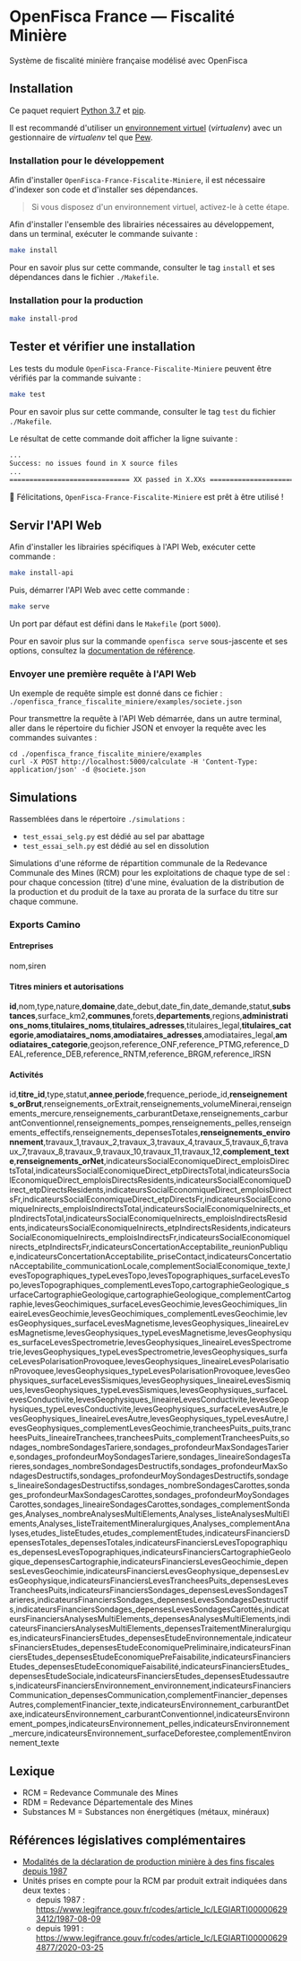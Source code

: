 # OpenFisca France — Fiscalité Minière

Système de fiscalité minière française modélisé avec OpenFisca

## Installation

Ce paquet requiert [Python 3.7](https://www.python.org/downloads/release/python-370/) et [pip](https://pip.pypa.io/en/stable/installing/).

Il est recommandé d'utiliser un [environnement virtuel](https://virtualenv.pypa.io/en/stable/) (_virtualenv_) avec un gestionnaire de _virtualenv_ tel que [Pew](https://github.com/berdario/pew).

### Installation pour le développement

Afin d'installer `OpenFisca-France-Fiscalite-Miniere`, il est nécessaire d'indexer son code et d'installer ses dépendances.

> Si vous disposez d'un environnement virtuel, activez-le à cette étape.

Afin d'installer l'ensemble des librairies nécessaires au développement, dans un terminal, exécuter le commande suivante :

```sh
make install
```

Pour en savoir plus sur cette commande, consulter le tag `install` et ses dépendances dans le fichier `./Makefile`.

### Installation pour la production

```sh
make install-prod
```

## Tester et vérifier une installation

Les tests du module `OpenFisca-France-Fiscalite-Miniere` peuvent être vérifiés par la commande suivante :

```sh
make test
```

Pour en savoir plus sur cette commande, consulter le tag `test` du fichier `./Makefile`.

Le résultat de cette commande doit afficher la ligne suivante :

```sh
...
Success: no issues found in X source files
...
============================== XX passed in X.XXs ==============================
```

🎉 Félicitations, `OpenFisca-France-Fiscalite-Miniere` est prêt à être utilisé !

## Servir l'API Web

Afin d'installer les librairies spécifiques à l'API Web, exécuter cette commande :

```sh
make install-api
```

Puis, démarrer l'API Web avec cette commande :

```sh
make serve
```

Un port par défaut est défini dans le `Makefile` (port `5000`).

Pour en savoir plus sur la commande `openfisca serve` sous-jascente et ses options, consultez la [documentation de référence](https://openfisca.org/doc/openfisca-python-api/openfisca_serve.html).

### Envoyer une première requête à l'API Web

Un exemple de requête simple est donné dans ce fichier :
`./openfisca_france_fiscalite_miniere/examples/societe.json`

Pour transmettre la requête à l'API Web démarrée, dans un autre terminal, aller dans le répertoire du fichier JSON et envoyer la requête avec les commandes suivantes :

```
cd ./openfisca_france_fiscalite_miniere/examples
curl -X POST http://localhost:5000/calculate -H 'Content-Type: application/json' -d @societe.json
```

## Simulations

Rassemblées dans le répertoire `./simulations` :

* `test_essai_selg.py` est dédié au sel par abattage
* `test_essai_selh.py` est dédié au sel en dissolution

Simulations d'une réforme de répartition communale de la Redevance Communale
des Mines (RCM) pour les exploitations de chaque type de sel :
pour chaque concession (titre) d'une mine, évaluation de la distribution
de la production et du produit de la taxe au prorata de la surface du titre
sur chaque commune.

### Exports Camino

#### Entreprises

nom,siren

#### Titres miniers et autorisations

**id**,nom,type,nature,**domaine**,date_debut,date_fin,date_demande,statut,**substances**,surface_km2,**communes**,forets,**departements**,regions,**administrations_noms**,**titulaires_noms**,**titulaires_adresses**,titulaires_legal,**titulaires_categorie**,**amodiataires_noms**,**amodiataires_adresses**,amodiataires_legal,**amodiataires_categorie**,geojson,reference_ONF,reference_PTMG,reference_DEAL,reference_DEB,reference_RNTM,reference_BRGM,reference_IRSN

#### Activités

id,**titre_id**,type,statut,**annee**,**periode**,frequence_periode_id,**renseignements_orBrut**,renseignements_orExtrait,renseignements_volumeMinerai,renseignements_mercure,renseignements_carburantDetaxe,renseignements_carburantConventionnel,renseignements_pompes,renseignements_pelles,renseignements_effectifs,renseignements_depensesTotales,**renseignements_environnement**,travaux_1,travaux_2,travaux_3,travaux_4,travaux_5,travaux_6,travaux_7,travaux_8,travaux_9,travaux_10,travaux_11,travaux_12,**complement_texte**,**renseignements_orNet**,indicateursSocialEconomiqueDirect_emploisDirectsTotal,indicateursSocialEconomiqueDirect_etpDirectsTotal,indicateursSocialEconomiqueDirect_emploisDirectsResidents,indicateursSocialEconomiqueDirect_etpDirectsResidents,indicateursSocialEconomiqueDirect_emploisDirectsFr,indicateursSocialEconomiqueDirect_etpDirectsFr,indicateursSocialEconomiqueInirects_emploisIndirectsTotal,indicateursSocialEconomiqueInirects_etpIndirectsTotal,indicateursSocialEconomiqueInirects_emploisIndirectsResidents,indicateursSocialEconomiqueInirects_etpIndirectsResidents,indicateursSocialEconomiqueInirects_emploisIndirectsFr,indicateursSocialEconomiqueInirects_etpIndirectsFr,indicateursConcertationAcceptabilite_reunionPublique,indicateursConcertationAcceptabilite_priseContact,indicateursConcertationAcceptabilite_communicationLocale,complementSocialEconomique_texte,levesTopographiques_typeLevesTopo,levesTopographiques_surfaceLevesTopo,levesTopographiques_complementLevesTopo,cartographieGeologique_surfaceCartographieGeologique,cartographieGeologique_complementCartographie,levesGeochimiques_surfaceLevesGeochimie,levesGeochimiques_lineaireLevesGeochimie,levesGeochimiques_complementLevesGeochimie,levesGeophysiques_surfaceLevesMagnetisme,levesGeophysiques_lineaireLevesMagnetisme,levesGeophysiques_typeLevesMagnetisme,levesGeophysiques_surfaceLevesSpectrometrie,levesGeophysiques_lineaireLevesSpectrometrie,levesGeophysiques_typeLevesSpectrometrie,levesGeophysiques_surfaceLevesPolarisationProvoquee,levesGeophysiques_lineaireLevesPolarisationProvoquee,levesGeophysiques_typeLevesPolarisationProvoquee,levesGeophysiques_surfaceLevesSismiques,levesGeophysiques_lineaireLevesSismiques,levesGeophysiques_typeLevesSismiques,levesGeophysiques_surfaceLevesConductivite,levesGeophysiques_lineaireLevesConductivite,levesGeophysiques_typeLevesConductivite,levesGeophysiques_surfaceLevesAutre,levesGeophysiques_lineaireLevesAutre,levesGeophysiques_typeLevesAutre,levesGeophysiques_complementLevesGeochimie,trancheesPuits_puits,trancheesPuits_lineaireTranchees,trancheesPuits_complementTrancheesPuits,sondages_nombreSondagesTariere,sondages_profondeurMaxSondagesTariere,sondages_profondeurMoySondagesTariere,sondages_lineaireSondagesTarieres,sondages_nombreSondagesDestructifs,sondages_profondeurMaxSondagesDestructifs,sondages_profondeurMoySondagesDestructifs,sondages_lineaireSondagesDestructifss,sondages_nombreSondagesCarottes,sondages_profondeurMaxSondagesCarottes,sondages_profondeurMoySondagesCarottes,sondages_lineaireSondagesCarottes,sondages_complementSondages,Analyses_nombreAnalysesMultiElements,Analyses_listeAnalysesMultiElements,Analyses_listeTraitementMineralurgiques,Analyses_complementAnalyses,etudes_listeEtudes,etudes_complementEtudes,indicateursFinanciersDepensesTotales_depensesTotales,indicateursFinanciersLevesTopographiques_depensesLevesTopographiques,indicateursFinanciersCartographieGeologique_depensesCartographie,indicateursFinanciersLevesGeochimie_depensesLevesGeochimie,indicateursFinanciersLevesGeophysique_depensesLevesGeophysique,indicateursFinanciersLevesTrancheesPuits_depensesLevesTrancheesPuits,indicateursFinanciersSondages_depensesLevesSondagesTarieres,indicateursFinanciersSondages_depensesLevesSondagesDestructifs,indicateursFinanciersSondages_depensesLevesSondagesCarottés,indicateursFinanciersAnalysesMultiElements_depensesAnalysesMultiElements,indicateursFinanciersAnalysesMultiElements_depensesTraitementMineralurgiques,indicateursFinanciersEtudes_depensesEtudeEnvironnementale,indicateursFinanciersEtudes_depensesEtudeEconomiquePreliminaire,indicateursFinanciersEtudes_depensesEtudeEconomiquePreFaisabilite,indicateursFinanciersEtudes_depensesEtudeEconomiqueFaisabilité,indicateursFinanciersEtudes_depensesEtudeSociale,indicateursFinanciersEtudes_depensesEtudessautres,indicateursFinanciersEnvironnement_environnement,indicateursFinanciersCommunication_depensesCommunication,complementFinancier_depensesAutres,complementFinancier_texte,indicateursEnvironnement_carburantDetaxe,indicateursEnvironnement_carburantConventionnel,indicateursEnvironnement_pompes,indicateursEnvironnement_pelles,indicateursEnvironnement_mercure,indicateursEnvironnement_surfaceDeforestee,complementEnvironnement_texte


## Lexique

* RCM = Redevance Communale des Mines
* RDM = Redevance Départementale des Mines
* Substances M = Substances non énergétiques (métaux, minéraux)

## Références législatives complémentaires

* [Modalités de la déclaration de production minière à des fins fiscales depuis 1987](https://beta.legifrance.gouv.fr/codes/article_lc/LEGIARTI000006293414/1987-08-09)
* Unités prises en compte pour la RCM par produit extrait indiquées dans deux textes :
  - depuis 1987 : https://www.legifrance.gouv.fr/codes/article_lc/LEGIARTI000006293412/1987-08-09
  - depuis 1991 : https://www.legifrance.gouv.fr/codes/article_lc/LEGIARTI000006294877/2020-03-25

